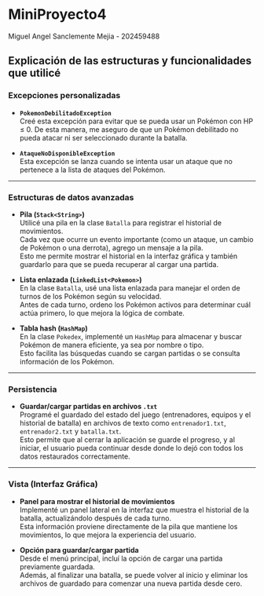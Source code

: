 # MiniProyecto4
Miguel Angel Sanclemente Mejia - 202459488

## Explicación de las estructuras y funcionalidades que utilicé

### **Excepciones personalizadas**

-   **`PokemonDebilitadoException`**  
    Creé esta excepción para evitar que se pueda usar un Pokémon con HP ≤ 0. De esta manera, me aseguro de que un Pokémon debilitado no pueda atacar ni ser seleccionado durante la batalla.
    
-   **`AtaqueNoDisponibleException`**  
    Esta excepción se lanza cuando se intenta usar un ataque que no pertenece a la lista de ataques del Pokémon. 
    

----------

### **Estructuras de datos avanzadas**

-   **Pila (`Stack<String>`)**  
    Utilicé una pila en la clase `Batalla` para registrar el historial de movimientos.  
    Cada vez que ocurre un evento importante (como un ataque, un cambio de Pokémon o una derrota), agrego un mensaje a la pila.  
    Esto me permite mostrar el historial en la interfaz gráfica y también guardarlo para que se pueda recuperar al cargar una partida.
    
-   **Lista enlazada (`LinkedList<Pokemon>`)**  
    En la clase `Batalla`, usé una lista enlazada para manejar el orden de turnos de los Pokémon según su velocidad.  
    Antes de cada turno, ordeno los Pokémon activos para determinar cuál actúa primero, lo que mejora la lógica de combate.
    
-   **Tabla hash (`HashMap`)**  
    En la clase `Pokedex`, implementé un `HashMap` para almacenar y buscar Pokémon de manera eficiente, ya sea por nombre o tipo.  
    Esto facilita las búsquedas cuando se cargan partidas o se consulta información de los Pokémon.
    

----------

### **Persistencia**

-   **Guardar/cargar partidas en archivos `.txt`**  
    Programé el guardado del estado del juego (entrenadores, equipos y el historial de batalla) en archivos de texto como `entrenador1.txt`, `entrenador2.txt` y `batalla.txt`.  
    Esto permite que al cerrar la aplicación se guarde el progreso, y al iniciar, el usuario pueda continuar desde donde lo dejó con todos los datos restaurados correctamente.
    

----------

### **Vista (Interfaz Gráfica)**

-   **Panel para mostrar el historial de movimientos**  
    Implementé un panel lateral en la interfaz que muestra el historial de la batalla, actualizándolo después de cada turno.  
    Esta información proviene directamente de la pila que mantiene los movimientos, lo que mejora la experiencia del usuario.
    
-   **Opción para guardar/cargar partida**  
    Desde el menú principal, incluí la opción de cargar una partida previamente guardada.  
    Además, al finalizar una batalla, se puede volver al inicio y eliminar los archivos de guardado para comenzar una nueva partida desde cero.
